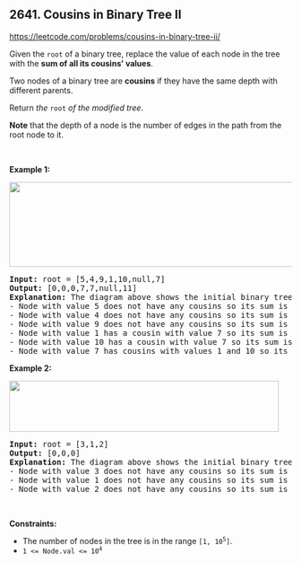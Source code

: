 ## 2641. Cousins in Binary Tree II

<https://leetcode.com/problems/cousins-in-binary-tree-ii/>

<div class="px-5 pt-4"><div class="flex"></div><div class="xFUwe" data-track-load="description_content"><p>Given the <code>root</code> of a binary tree, replace the value of each node in the tree with the <strong>sum of all its cousins' values</strong>.</p>

<p>Two nodes of a binary tree are <strong>cousins</strong> if they have the same depth with different parents.</p>

<p>Return <em>the </em><code>root</code><em> of the modified tree</em>.</p>

<p><strong>Note</strong> that the depth of a node is the number of edges in the path from the root node to it.</p>

<p>&nbsp;</p>
<p><strong class="example">Example 1:</strong></p>
<img alt="" src="https://assets.leetcode.com/uploads/2023/01/11/example11.png" style="width: 571px; height: 151px;">
<pre><strong>Input:</strong> root = [5,4,9,1,10,null,7]
<strong>Output:</strong> [0,0,0,7,7,null,11]
<strong>Explanation:</strong> The diagram above shows the initial binary tree and the binary tree after changing the value of each node.
- Node with value 5 does not have any cousins so its sum is 0.
- Node with value 4 does not have any cousins so its sum is 0.
- Node with value 9 does not have any cousins so its sum is 0.
- Node with value 1 has a cousin with value 7 so its sum is 7.
- Node with value 10 has a cousin with value 7 so its sum is 7.
- Node with value 7 has cousins with values 1 and 10 so its sum is 11.
</pre>

<p><strong class="example">Example 2:</strong></p>
<img alt="" src="https://assets.leetcode.com/uploads/2023/01/11/diagram33.png" style="width: 481px; height: 91px;">
<pre><strong>Input:</strong> root = [3,1,2]
<strong>Output:</strong> [0,0,0]
<strong>Explanation:</strong> The diagram above shows the initial binary tree and the binary tree after changing the value of each node.
- Node with value 3 does not have any cousins so its sum is 0.
- Node with value 1 does not have any cousins so its sum is 0.
- Node with value 2 does not have any cousins so its sum is 0.
</pre>

<p>&nbsp;</p>
<p><strong>Constraints:</strong></p>

<ul>
 <li>The number of nodes in the tree is in the range <code>[1, 10<sup>5</sup>]</code>.</li>
 <li><code>1 &lt;= Node.val &lt;= 10<sup>4</sup></code></li>
</ul>
</div></div>
